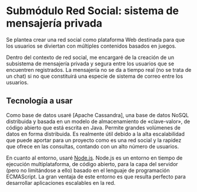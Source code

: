 # Submódulo Red Social: sistema de mensajería privada 

Se plantea crear una red social como plataforma Web destinada para que los usuarios se diviertan con múltiples contenidos basados en juegos.

Dentro del contexto de red social, me encargaré de la creación de un subsistema de mensajería privada y segura entre los usuarios que se encuentren registrados. La mensajería no se da a tiempo real (no se trata de un chat) si no que constituirá una especie de sistema de correo entre los usuarios.

<h2> Tecnología a usar </h2>
Como base de datos usaré [Apache Cassandra], una base de datos NoSQL distribuida y basada en un modelo de almacenamiento de «clave-valor», de código abierto que está escrita en Java. Permite grandes volúmenes de datos en forma distribuida. Es realmente útil debido a la alta escalabilidad que puede aportar para un proyecto como es una red social y la rapidez que ofrece en las consultas, contando con un alto número de usuarios.

En cuanto al entorno, usaré [Node.js](https://nodejs.org/en/). Node.js es un entorno en tiempo de ejecución multiplataforma, de código abierto, para la capa del servidor (pero no limitándose a ello) basado en el lenguaje de programación ECMAScript. La gran ventaja de este entorno es que resulta perfecto para desarrollar aplicaciones escalables en la red.
